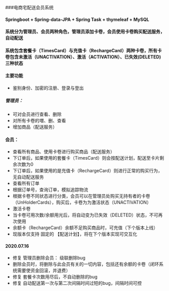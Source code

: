 ###电商宅配送会员系统
#### Springboot + Spring-data-JPA + Spring Task + thymeleaf + MySQL 
#### 系统分为管理员、会员两种角色，管理员添加卡卷，会员使用卡卷购买配送服务，自动配送
#### 系统包含套餐卡（TimesCard）与充值卡（RechargeCard）两种卡卷，所有卡卷包含未激活（UNACTIVATION）、激活（ACTIVATION）、已失效(DELETED)三种状态

#### 主要功能
+ 鉴别身份、加密的注册、登录与登出
##### 管理员：
+ 可对会员进行查看、删除
+ 对所有卡卷的増、删、查看
+ 增加商品（配送服务）
#### 会员：
+ 查看所有商品、使用卡卷进行购买商品（配送服务）
+ 下订单后，如果使用的套餐卡（TimesCard）则会按配送计划，配送至卡片剩余次数为0
+ 下订单后，如果使用的是充值卡（RechargeCard）则进行正常的购买行为，无自动配送服务
+ 查看所有订单
+ 根据订单号，查询订单，模拟追踪物流
+ 根据卡卷不同状态进行分类，会员可以在管理员处购买无持有者的卡卷（UnHolderCards），购买后，卡卷为为激活状态（UNACTIVATION）
+ 激活卡卷
+ 当卡卷可用次数/余额用光后，将自动变为已失效（DELETED）状态，不可再次使用
+ 余额卡（RechargeCard）余额不足购买商品时，可充值（下个版本上线）
+ 现版本仅支持 固定的 【配送计划】，将在下个版本实现可交互化

#### 2020.07.16
+ 修复 管理员删除会员： 级联删除bug
+ 删除会员时，将删除与此会员有关的一切内容，包括还有余额的卡卷（闭环系统需要使资金回滚，并退费）
+ 修复 套餐卡次数用尽后，不自动删除的bug
+ 修复 自动配送第一次与第二次间隔时间过短的bug，间隔时间可控